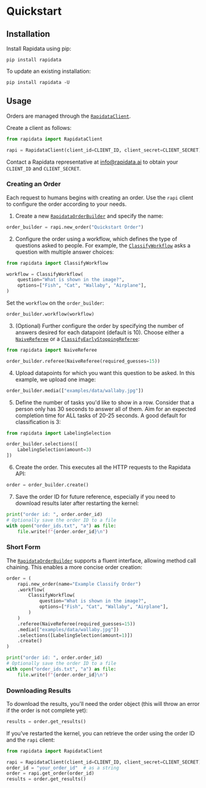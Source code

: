 # Quickstart

## Installation

Install Rapidata using pip:

```
pip install rapidata
```

To update an existing installation:

```
pip install rapidata -U
```

## Usage

Orders are managed through the [`RapidataClient`](reference/rapidata/rapidata_client/rapidata_client.md#rapidata.rapidata_client.rapidata_client.RapidataClient).

Create a client as follows:

```py
from rapidata import RapidataClient

rapi = RapidataClient(client_id=CLIENT_ID, client_secret=CLIENT_SECRET)
```

Contact a Rapidata representative at [info@rapidata.ai](mailto:info@rapidata.ai) to obtain your `CLIENT_ID` and `CLIENT_SECRET`.

### Creating an Order

Each request to humans begins with creating an order. Use the `rapi` client to configure the order according to your needs.

1. Create a new [`RapidataOrderBuilder`](reference/rapidata/rapidata_client/order/rapidata_order_builder.md/#rapidata.rapidata_client.order.rapidata_order_builder.RapidataOrderBuilder) and specify the name:

```py
order_builder = rapi.new_order("Quickstart Order")
```

2. Configure the order using a workflow, which defines the type of questions asked to people. For example, the [`ClassifyWorkflow`](reference/rapidata/rapidata_client/workflow/classify_workflow.md) asks a question with multiple answer choices:

```py
from rapidata import ClassifyWorkflow

workflow = ClassifyWorkflow(
    question="What is shown in the image?",
    options=["Fish", "Cat", "Wallaby", "Airplane"],
)
```

Set the `workflow` on the `order_builder`:

```py
order_builder.workflow(workflow)
```

3. (Optional) Further configure the order by specifying the number of answers desired for each datapoint (default is 10). Choose either a [`NaiveReferee`](reference/rapidata/rapidata_client/referee/naive_referee.md/#rapidata.rapidata_client.referee.naive_referee.NaiveReferee) or a [`ClassifyEarlyStoppingReferee`](reference/rapidata/rapidata_client/referee/classify_early_stopping_referee.md/#rapidata.rapidata_client.referee.classify_early_stopping_referee.ClassifyEarlyStoppingReferee):

```py
from rapidata import NaiveReferee

order_builder.referee(NaiveReferee(required_guesses=15))
```

4. Upload datapoints for which you want this question to be asked. In this example, we upload one image:

```py
order_builder.media(["examples/data/wallaby.jpg"])
```

5. Define the number of tasks you'd like to show in a row. Consider that a person only has 30 seconds to answer all of them. Aim for an expected completion time for ALL tasks of 20-25 seconds. A good default for classification is 3:

```py
from rapidata import LabelingSelection

order_builder.selections([
    LabelingSelection(amount=3)
])
```

6. Create the order. This executes all the HTTP requests to the Rapidata API:

```py
order = order_builder.create()
```

7. Save the order ID for future reference, especially if you need to download results later after restarting the kernel:

```py
print("order id: ", order.order_id)
# Optionally save the order ID to a file
with open("order_ids.txt", "a") as file:
    file.write(f"{order.order_id}\n")
```

### Short Form

The [`RapidataOrderBuilder`](reference/rapidata/rapidata_client/order/rapidata_order_builder.md/#rapidata.rapidata_client.order.rapidata_order_builder.RapidataOrderBuilder) supports a fluent interface, allowing method call chaining. This enables a more concise order creation:

```py
order = (
    rapi.new_order(name="Example Classify Order")
    .workflow(
        ClassifyWorkflow(
            question="What is shown in the image?",
            options=["Fish", "Cat", "Wallaby", "Airplane"],
        )
    )
    .referee(NaiveReferee(required_guesses=15))
    .media(["examples/data/wallaby.jpg"])
    .selections([LabelingSelection(amount=1)])
    .create()
)

print("order id: ", order.order_id)
# Optionally save the order ID to a file
with open("order_ids.txt", "a") as file:
    file.write(f"{order.order_id}\n")
```

### Downloading Results

To download the results, you'll need the order object (this will throw an error if the order is not complete yet):

```py
results = order.get_results()
```

If you've restarted the kernel, you can retrieve the order using the order ID and the `rapi` client:

```py
from rapidata import RapidataClient

rapi = RapidataClient(client_id=CLIENT_ID, client_secret=CLIENT_SECRET)
order_id = "your_order_id"  # as a string
order = rapi.get_order(order_id)
results = order.get_results()
```
